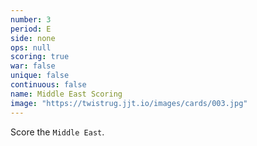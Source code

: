 ```yaml
---
number: 3
period: E
side: none
ops: null
scoring: true
war: false
unique: false
continuous: false
name: Middle East Scoring
image: "https://twistrug.jjt.io/images/cards/003.jpg"
---
```

Score the `Middle East`.

